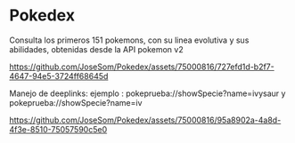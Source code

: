 # Pokedex
Consulta los primeros 151 pokemons, con su linea evolutiva y sus abilidades, obtenidas desde la API pokemon v2

https://github.com/JoseSom/Pokedex/assets/75000816/727efd1d-b2f7-4647-94e5-3724ff68645d

Manejo de deeplinks: 
ejemplo : pokeprueba://showSpecie?name=ivysaur y pokeprueba://showSpecie?name=iv

https://github.com/JoseSom/Pokedex/assets/75000816/95a8902a-4a8d-4f3e-8510-75057590c5e0

